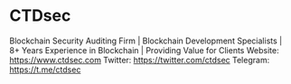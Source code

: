# CTDsec
Blockchain Security Auditing Firm | Blockchain Development Specialists | 8+ Years Experience in Blockchain | Providing Value for Clients
Website: https://www.ctdsec.com
Twitter: https://twitter.com/ctdsec
Telegram: https://t.me/ctdsec
